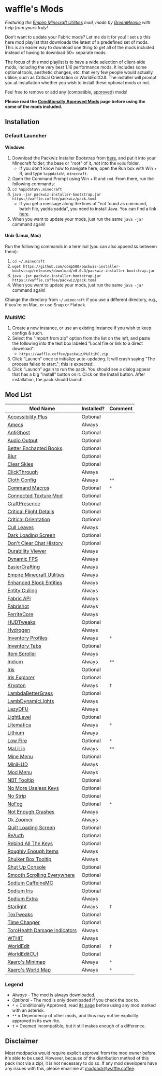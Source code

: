 # waffle's Mods

*Featuring the [Empire Minecraft Utilities](https://modrinth.com/mod/emcutils) mod, made by [GreenMeanie](https://u.emc.gs/GreenMeanie) with help from yours truly!*

Don't want to update your Fabric mods? Let me do it for you! I set up this here mod playlist that downloads the latest of a predefined set of mods. This is an easier way to download one thing to get all of the mods included instead of having to download 50+ separate mods.

The focus of this mod playlist is to have a wide selection of client-side mods, including the very best 1.16 performance mods. It includes some optional tools, aesthetic changes, etc. that very few people would actually utilise, such as Critical Orientation or WorldEditCUI. The installer will prompt you at installation whether you wish to install these optional mods or not.

Feel free to remove or add any (compatible, [approved](https://mods.emc.gs)) mods!

**Please read the [Conditionally Approved Mods](https://wiki.emc.gs/conditionally-approved-mods) page before using the some of the mods included.**

## Installation

### Default Launcher

#### Windows

1. Download the Packwiz Installer Bootstrap from [here](https://github.com/comp500/packwiz-installer-bootstrap/releases/download/v0.0.3/packwiz-installer-bootstrap.jar), and put it into your Minecraft folder; the base or "root" of it, *not* into the `mods` folder.
    * If you don't know how to navigate here, open the Run box with Win + R, and type `%appdata%\.minecraft`.
2. Open the Command Prompt using Win + R and `cmd`. From there, run the following commands:
3. `cd %appdata%\.minecraft`
4. `java -jar packwiz-installer-bootstrap.jar https://waffle.coffee/packwiz/pack.toml`
    * If you get a message along the lines of "not found as command, batch file, yadda yadda", you need to install Java. You can find a link [here](https://adoptopenjdk.net/?variant=openjdk16&jvmVariant=hotspot).
5. When you want to update your mods, just run the same `java -jar` command again!

#### Unix (Linux, Mac)

Run the following commands in a terminal (you can also append `&&` between them):
1. `cd ~/.minecraft`
2. `wget https://github.com/comp500/packwiz-installer-bootstrap/releases/download/v0.0.3/packwiz-installer-bootstrap.jar`
3. `java -jar packwiz-installer-bootstrap.jar https://waffle.coffee/packwiz/pack.toml`
4. When you want to update your mods, just run the same `java -jar` command again!

Change the directory from `~/.minecraft` if you use a different directory, e.g., if you're on Mac, or use Snap or Flatpak.

### MultiMC

1. Create a new instance, or use an existing instance if you wish to keep configs & such.
2. Select the "Import from zip" option from the list on the left, and paste the following into the text box labeled "Local file or link to a direct download".
    * `https://waffle.coffee/packwiz/MultiMC.zip`
3. Click "Launch" once to initialize auto-updating. It will crash saying "The process failed to start."; this is expected.
4. Click "Launch" again to run the pack. You should see a dialog appear that has a big "Install" button on it. Click on the Install button. After installation, the pack should launch.

## Mod List

| Mod Name                                                                                                   | Installed? | Comment |
|------------------------------------------------------------------------------------------------------------|------------|---------|
| [Accessibility Plus](https://www.curseforge.com/minecraft/mc-mods/accessibility-plus)                      | Optional   |         |
| [Amecs](https://www.curseforge.com/minecraft/mc-mods/amecs)                                                | Always     |         |
| [AntiGhost](https://modrinth.com/mod/Jw3Wx1KR)                                                             | Optional   |         |
| [Audio Output](https://curseforge.com/minecraft/mc-mods/audio-output)                                      | Optional   |         |
| [Better Enchanted Books](https://curseforge.com/minecraft/mc-mods/better-enchanted-books)                  | Optional   |         |
| [Blur](https://modrinth.com/mod/NK39zBp2)                                                                  | Optional   |         |
| [Clear Skies](https://curseforge.com/minecraft/mc-mods/clear-skies)                                        | Optional   |         |
| [ClickThrough](https://modrinth.com/mod/Z5b0cAlD)                                                          | Always     |         |
| [Cloth Config](https://curseforge.com/minecraft/mc-mods/cloth-config)                                      | Always     | `**`    |
| [Command Macros](https://curseforge.com/minecraft/mc-mods/command-macros)                                  | Optional   | `*`     |
| [Connected Texture Mod](https://curseforge.com/minecraft/mc-mods/ctm-fabric)                               | Optional   |         |
| [CraftPresence](https://curseforge.com/minecraft/mc-mods/craftpresence)                                    | Optional   |         |
| [Critical Flight Details](https://curseforge.com/minecraft/mc-mods/critical-flight-details)                | Optional   |         |
| [Critical Orientation](https://curseforge.com/minecraft/mc-mods/critical-orientation)                      | Optional   |         |
| [Cull Leaves](https://modrinth.com/mod/GNxdLCoP)                                                           | Always     |         |
| [Dark Loading Screen](https://curseforge.com/minecraft/mc-mods/dark-loading-screen)                        | Optional   |         |
| [Don't Clear Chat History](https://curseforge.com/minecraft/mc-mods/dont-clear-chat-history)               | Optional   |         |
| [Durability Viewer](https://modrinth.com/mod/LTM1f0yY)                                                     | Always     |         |
| [Dynamic FPS](https://modrinth.com/mod/LQ3K71Q1)                                                           | Always     |         |
| [EasierCrafting](https://modrinth.com/mod/UylF21yz)                                                        | Always     |         |
| [Empire Minecraft Utilities](https://modrinth.com/mod/QYTT62S0)                                            | Always     |         |
| [Enhanced Block Entities](https://modrinth.com/mod/OVuFYfre)                                               | Always     |         |
| [Entity Culling](https://curseforge.com/minecraft/mc-mods/entityculling)                                   | Always     |         |
| [Fabric API](https://modrinth.com/mod/P7dR8mSH)                                                            | Always     |         |
| [Fabrishot](https://modrinth.com/mod/3qsfQtE9)                                                             | Always     |         |
| [FerriteCore](https://modrinth.com/mod/uXXizFIs)                                                           | Always     |         |
| [HUDTweaks](https://modrinth.com/mod/Ks4IAiYz)                                                             | Optional   |         |
| [Hydrogen](https://modrinth.com/mod/AZomiSrC)                                                              | Always     |         |
| [Inventory Profiles](https://curseforge.com/minecraft/mc-mods/inventory-profiles)                          | Always     | `*`     |
| [Inventory Tabs](https://www.curseforge.com/minecraft/mc-mods/inventory-tabs)                              | Optional   |         |
| [Item Scroller](https://curseforge.com/minecraft/mc-mods/item-scroller)                                    | Always     |         |
| [Indium](https://github.com/comp500/Indium)                                                                | Always     | `**`    |
| [Iris](https://github.com/IrisShaders/Iris)                                                                | Optional   |         |
| [Iris Explorer](https://modrinth.com/mod/cX5LI3lH)                                                         | Optional   |         |
| [Krypton](https://modrinth.com/mod/fQEb0iXm)                                                               | Always     | `†`     |
| [LambdaBetterGrass](https://modrinth.com/mod/2Uev7LdA)                                                     | Optional   |         |
| [LambDynamicLights](https://modrinth.com/mod/yBW8D80W)                                                     | Always     |         |
| [LazyDFU](https://modrinth.com/mod/hvFnDODi)                                                               | Always     |         |
| [LightLevel](https://www.curseforge.com/minecraft/mc-mods/lightlevel)                                      | Optional   |         |
| [Litematica](https://curseforge.com/minecraft/mc-mods/litematica)                                          | Always     | `*`     |
| [Lithium](https://modrinth.com/mod/gvQqBUqZ)                                                               | Always     |         |
| [Low Fire](https://modrinth.com/mod/Gou1gmGj)                                                              | Optional   | `*`     |
| [MaLiLib](https://curseforge.com/minecraft/mc-mods/malilib)                                                | Always     | `**`    |
| [Mine Menu](https://modrinth.com/mod/70CWRma1)                                                             | Optional   |         |
| [MiniHUD](https://curseforge.com/minecraft/mc-mods/minihud)                                                | Always     |         |
| [Mod Menu](https://modrinth.com/mod/mOgUt4GM)                                                              | Always     |         |
| [NBT Tooltip](https://modrinth.com/mod/G0GDoyVf)                                                           | Optional   |         |
| [No More Useless Keys](https://modrinth.com/mod/YCcdA1Lp)                                                  | Optional   |         |
| [No Strip](https://modrinth.com/mod/3f1BdVqy)                                                              | Optional   |         |
| [NoFog](https://curseforge.com/minecraft/mc-mods/nofog)                                                    | Optional   | `*`     |
| [Not Enough Crashes](https://curseforge.com/minecraft/mc-mods/not-enough-crashes)                          | Always     |         |
| [Ok Zoomer](https://modrinth.com/mod/aXf2OSFU)                                                             | Always     |         |
| [Quilt Loading Screen](https://modrinth.com/mod/VPU6VYVP)                                                  | Optional   |         |
| [ReAuth](https://curseforge.com/minecraft/mc-mods/reauth-fabric)                                           | Optional   |         |
| [Rebind All The Keys](https://modrinth.com/mod/TpKqzzMu)                                                   | Optional   |         |
| [Roughly Enough Items](https://curseforge.com/minecraft/mc-mods/roughly-enough-items)                      | Always     |         |
| [Shulker Box Tooltip](https://curseforge.com/minecraft/mc-mods/shulkerboxtooltip)                          | Always     |         |
| [Shut Up Console](https://curseforge.com/minecraft/mc-mods/shut-up-console)                                | Optional   |         |
| [Smooth Scrolling Everywhere](https://curseforge.com/minecraft/mc-mods/smooth-scrolling-everywhere-fabric) | Optional   |         |
| [Sodium CaffeineMC](https://github.com/CaffeineMC/sodium-fabric)                                           | Optional   |         |
| [Sodium Iris](https://github.com/IrisShaders/sodium-fabric)                                                | Optional   |         |
| [Sodium Extra](https://modrinth.com/mod/PtjYWJkn)                                                          | Always     |         |
| [Starlight](https://github.com/Spottedleaf/Starlight)                                                      | Always     | `†`     |
| [TexTweaks](https://modrinth.com/mod/46IhRbc1)                                                             | Optional   |         |
| [Time Changer](https://modrinth.com/mod/1itdse3V)                                                          | Optional   |         |
| [ToroHealth Damage Indicators](https://curseforge.com/minecraft/mc-mods/torohealth-damage-indicators)      | Always     |         |
| [WTHIT](https://curseforge.com/minecraft/mc-mods/wthit)                                                    | Always     |         |
| [WorldEdit](https://curseforge.com/minecraft/mc-mods/worldedit)                                            | Optional   | `†`     |
| [WorldEditCUI](https://github.com/mikroskeem/WorldEditCUI)                                                 | Optional   |         |
| [Xaero's Minimap](https://curseforge.com/minecraft/mc-mods/xaeros-minimap)                                 | Always     | `*`     |
| [Xaero's World Map](https://curseforge.com/minecraft/mc-mods/xaeros-world-map)                             | Always     | `*`     |

### Legend
* *Always* - The mod is always downloaded.
* *Optional* - The mod is only downloaded if you check the box to.
* `*` = Conditionally Approved; read [its page](https://wiki.emc.gs/conditionally-approved-mods) before using any mod marked with an asterisk.
* `**` = Dependency of other mods, and thus may not be explicitly approved in its own rite.
* `†` = Deemed incompatible, but it still makes enough of a difference.

## Disclaimer

Most modpacks would require explicit approval from the mod owner before it's able to be used. However, because of the distribution method of this pack (not via a zip), it is not necessary to do so. If any mod developers have any issues with this, please email me at <modpack@waffle.coffee>.
